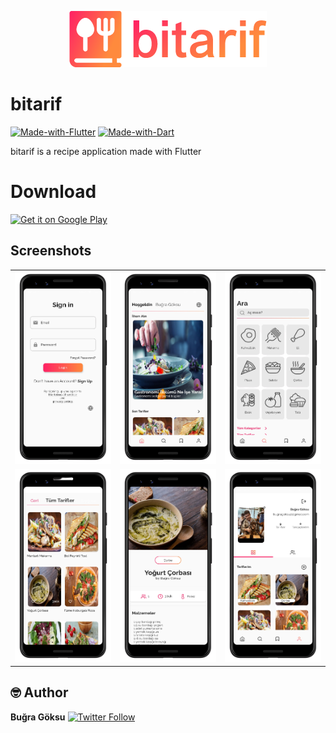 <p align="center"><img src="asset/img/logo_yazi.png" alt="bitarif"/></p>


# bitarif
[![Made-with-Flutter](https://img.shields.io/badge/Made%20with-Flutter-5fc9f8.svg)](https://flutter.dev/)
[![Made-with-Dart](https://img.shields.io/badge/Made%20with-Dart-13589c.svg)](https://dart.dev/)

bitarif is a recipe application made with Flutter
# Download 

<a href="https://play.google.com/store/apps/details?id=com.bugragoksu.bitarif" target="_blank" ><img alt='Get it on Google Play' width="300" src='https://play.google.com/intl/en_us/badges/static/images/badges/en_badge_web_generic.png'/></a>


## Screenshots
<table>
    <tr>
        <td><img src="screenshot/0.png" width="300"></td>
        <td><img src="screenshot/1.png" width="300"></td>
        <td><img src="screenshot/2.png" width="300"></td>
    </tr>
      <tr>
        <td><img src="screenshot/3.png" width="300"></td>
        <td><img src="screenshot/4.png" width="300"></td>
        <td><img src="screenshot/5.png" width="300"></td>
    </tr>
</table>

## 🤓 Author
**Buğra Göksu** [![Twitter Follow](https://img.shields.io/twitter/follow/bugragoksu.svg?style=social)](https://twitter.com/bugragoksu)
